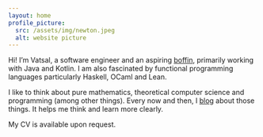 ```yaml
---
layout: home
profile_picture:
  src: /assets/img/newton.jpeg
  alt: website picture
---
```


<p>
  Hi! I’m Vatsal, a software engineer and an aspiring <a href="https://en.wikipedia.org/wiki/Boffin">boffin</a>, primarily working with Java and Kotlin. I am also fascinated by functional programming languages particularly Haskell, OCaml and Lean.
</p>

<p>
  I like to think about pure mathematics, theoretical computer science and programming (among other things). Every now and then, I <a href="https://renaissancenerdblog.wordpress.com/">blog</a> about those things. It helps me think and learn more clearly.
</p>

<p>My CV is available upon request.</p>
